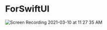 # ForSwiftUI




![Screen Recording 2021-03-10 at 11 27 35 AM](https://user-images.githubusercontent.com/63318597/110806486-1bc7b700-8250-11eb-8bc5-c22baf5a747e.gif)
